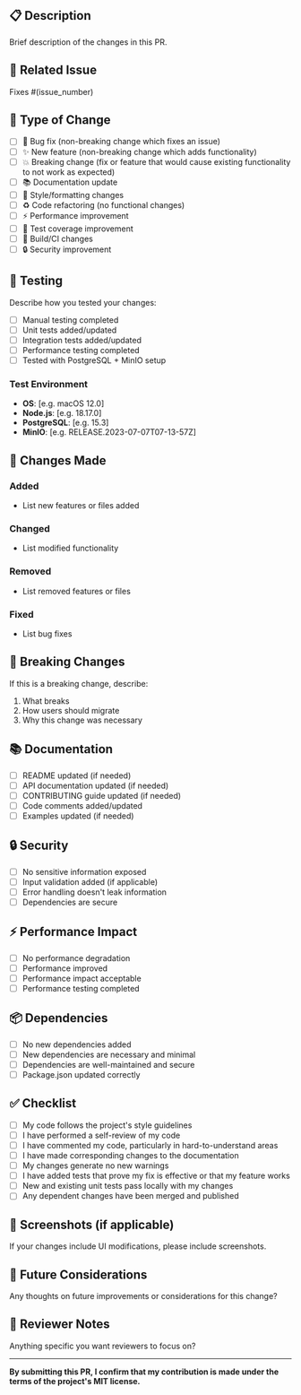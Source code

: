 ## 📋 Description

Brief description of the changes in this PR.

## 🔗 Related Issue

Fixes #(issue_number)

## 🚀 Type of Change

- [ ] 🐛 Bug fix (non-breaking change which fixes an issue)
- [ ] ✨ New feature (non-breaking change which adds functionality)
- [ ] 💥 Breaking change (fix or feature that would cause existing functionality to not work as expected)
- [ ] 📚 Documentation update
- [ ] 🎨 Style/formatting changes
- [ ] ♻️ Code refactoring (no functional changes)
- [ ] ⚡ Performance improvement
- [ ] 🧪 Test coverage improvement
- [ ] 🔧 Build/CI changes
- [ ] 🔒 Security improvement

## 🧪 Testing

Describe how you tested your changes:

- [ ] Manual testing completed
- [ ] Unit tests added/updated
- [ ] Integration tests added/updated
- [ ] Performance testing completed
- [ ] Tested with PostgreSQL + MinIO setup

### Test Environment
- **OS**: [e.g. macOS 12.0]
- **Node.js**: [e.g. 18.17.0]
- **PostgreSQL**: [e.g. 15.3]
- **MinIO**: [e.g. RELEASE.2023-07-07T07-13-57Z]

## 📝 Changes Made

### Added
- List new features or files added

### Changed
- List modified functionality

### Removed
- List removed features or files

### Fixed
- List bug fixes

## 🚨 Breaking Changes

If this is a breaking change, describe:

1. What breaks
2. How users should migrate
3. Why this change was necessary

## 📚 Documentation

- [ ] README updated (if needed)
- [ ] API documentation updated (if needed)
- [ ] CONTRIBUTING guide updated (if needed)
- [ ] Code comments added/updated
- [ ] Examples updated (if needed)

## 🔒 Security

- [ ] No sensitive information exposed
- [ ] Input validation added (if applicable)
- [ ] Error handling doesn't leak information
- [ ] Dependencies are secure

## ⚡ Performance Impact

- [ ] No performance degradation
- [ ] Performance improved
- [ ] Performance impact acceptable
- [ ] Performance testing completed

## 📦 Dependencies

- [ ] No new dependencies added
- [ ] New dependencies are necessary and minimal
- [ ] Dependencies are well-maintained and secure
- [ ] Package.json updated correctly

## ✅ Checklist

- [ ] My code follows the project's style guidelines
- [ ] I have performed a self-review of my code
- [ ] I have commented my code, particularly in hard-to-understand areas
- [ ] I have made corresponding changes to the documentation
- [ ] My changes generate no new warnings
- [ ] I have added tests that prove my fix is effective or that my feature works
- [ ] New and existing unit tests pass locally with my changes
- [ ] Any dependent changes have been merged and published

## 📸 Screenshots (if applicable)

If your changes include UI modifications, please include screenshots.

## 🔮 Future Considerations

Any thoughts on future improvements or considerations for this change?

## 🤝 Reviewer Notes

Anything specific you want reviewers to focus on?

---

**By submitting this PR, I confirm that my contribution is made under the terms of the project's MIT license.**